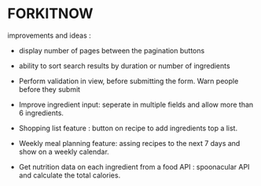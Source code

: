 # FORKITNOW

improvements and ideas :

- display number of pages between the pagination buttons
- ability to sort search results by duration or number of ingredients
- Perform validation in view, before submitting the form. Warn people before they submit
- Improve ingredient input: seperate in multiple fields and allow more than 6 ingredients.

- Shopping list feature : button on recipe to add ingredients top a list.
- Weekly meal planning feature: assing recipes to the next 7 days and show on a weekly calendar.
- Get nutrition data on each ingredient from a food API : spoonacular API and calculate the total calories.
